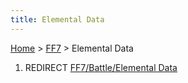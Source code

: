 ```yaml
---
title: Elemental Data
---
```


[Home](/ff7-flat-wiki/Main%20Page.md) > [FF7](/ff7-flat-wiki/FF7.md) > Elemental Data

1.  REDIRECT [FF7/Battle/Elemental Data][]

  [FF7/Battle/Elemental Data]: /ff7-flat-wiki/FF7/Battle/Elemental%20Data.md "wikilink"
